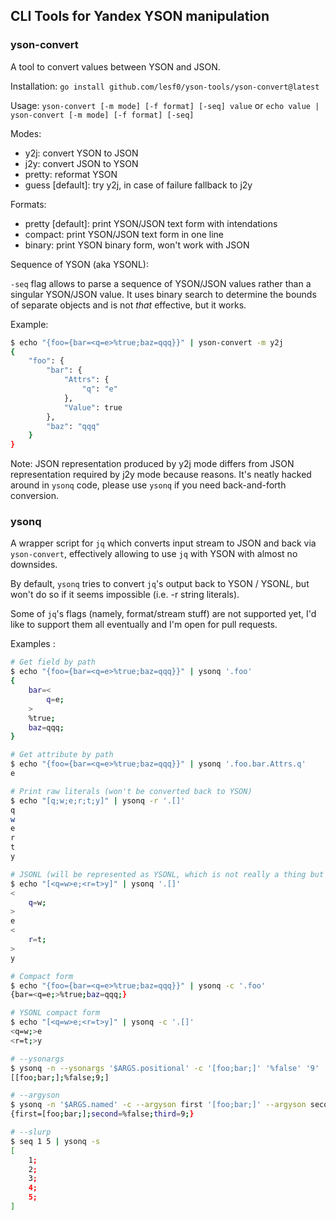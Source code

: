 ## CLI Tools for Yandex YSON manipulation

### yson-convert

A tool to convert values between YSON and JSON.

Installation: `go install github.com/lesf0/yson-tools/yson-convert@latest`

Usage: `yson-convert [-m mode] [-f format] [-seq] value` or `echo value | yson-convert [-m mode] [-f format] [-seq]`

Modes:

- y2j: convert YSON to JSON
- j2y: convert JSON to YSON
- pretty: reformat YSON
- guess [default]: try y2j, in case of failure fallback to j2y

Formats:

- pretty [default]: print YSON/JSON text form with intendations
- compact: print YSON/JSON text form in one line
- binary: print YSON binary form, won't work with JSON

Sequence of YSON (aka YSONL):

`-seq` flag allows to parse a sequence of YSON/JSON values rather than a singular YSON/JSON value. It uses binary search to determine the bounds of separate objects and is not *that* effective, but it works.

Example: 
```bash
$ echo "{foo={bar=<q=e>%true;baz=qqq}}" | yson-convert -m y2j
{
    "foo": {
        "bar": {
            "Attrs": {
                "q": "e"
            },
            "Value": true
        },
        "baz": "qqq"
    }
}
```

Note: JSON representation produced by y2j mode differs from JSON representation required by j2y mode because reasons. It's neatly hacked around in `ysonq` code, please use `ysonq` if you need back-and-forth conversion.

### ysonq

A wrapper script for `jq` which converts input stream to JSON and back via `yson-convert`, effectively allowing to use `jq` with YSON with almost no downsides.

By default, `ysonq` tries to convert `jq`'s output back to YSON / YSON*L*, but won't do so if it seems impossible (i.e. -r string literals).

Some of `jq`'s flags (namely, format/stream stuff) are not supported yet, I'd like to support them all eventually and I'm open for pull requests.

Examples :

```bash
# Get field by path
$ echo "{foo={bar=<q=e>%true;baz=qqq}}" | ysonq '.foo'
{
    bar=<
        q=e;
    >
    %true;
    baz=qqq;
}

# Get attribute by path
$ echo "{foo={bar=<q=e>%true;baz=qqq}}" | ysonq '.foo.bar.Attrs.q'
e

# Print raw literals (won't be converted back to YSON)
$ echo "[q;w;e;r;t;y]" | ysonq -r '.[]'
q
w
e
r
t
y

# JSONL (will be represented as YSONL, which is not really a thing but will be parsed back)
$ echo "[<q=w>e;<r=t>y]" | ysonq '.[]'
<
    q=w;
>
e
<
    r=t;
>
y

# Compact form
$ echo "{foo={bar=<q=e>%true;baz=qqq}}" | ysonq -c '.foo'
{bar=<q=e;>%true;baz=qqq;}

# YSONL compact form
$ echo "[<q=w>e;<r=t>y]" | ysonq -c '.[]'
<q=w;>e
<r=t;>y

# --ysonargs
$ ysonq -n --ysonargs '$ARGS.positional' -c '[foo;bar;]' '%false' '9'
[[foo;bar;];%false;9;]

# --argyson
$ ysonq -n '$ARGS.named' -c --argyson first '[foo;bar;]' --argyson second '%false' --argyson third '9'
{first=[foo;bar;];second=%false;third=9;}

# --slurp
$ seq 1 5 | ysonq -s
[
    1;
    2;
    3;
    4;
    5;
]
```